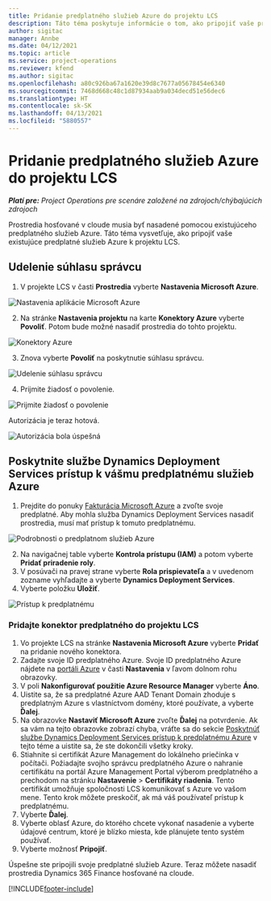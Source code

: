 ```yaml
---
title: Pridanie predplatného služieb Azure do projektu LCS
description: Táto téma poskytuje informácie o tom, ako pripojiť vaše predplatné služieb Azure k projektu LCS.
author: sigitac
manager: Annbe
ms.date: 04/12/2021
ms.topic: article
ms.service: project-operations
ms.reviewer: kfend
ms.author: sigitac
ms.openlocfilehash: a80c926ba67a1620e39d8c7677a05678454e6340
ms.sourcegitcommit: 7468d668c48c1d87934aab9a034decd51e56dec6
ms.translationtype: HT
ms.contentlocale: sk-SK
ms.lasthandoff: 04/13/2021
ms.locfileid: "5880557"
---
```

# <a name="add-an-azure-subscription-to-an-lcs-project"></a>Pridanie predplatného služieb Azure do projektu LCS

_**Platí pre:** Project Operations pre scenáre založené na zdrojoch/chýbajúcich zdrojoch_

Prostredia hosťované v cloude musia byť nasadené pomocou existujúceho predplatného služieb Azure. Táto téma vysvetľuje, ako pripojiť vaše existujúce predplatné služieb Azure k projektu LCS. 

## <a name="grant-admin-consent"></a>Udelenie súhlasu správcu

1. V projekte LCS v časti **Prostredia** vyberte **Nastavenia Microsoft Azure**.

![Nastavenia aplikácie Microsoft Azure](./media/1MicrosoftAzureSettings.png)

2. Na stránke **Nastavenia projektu** na karte **Konektory Azure** vyberte **Povoliť**. Potom bude možné nasadiť prostredia do tohto projektu.

![Konektory Azure](./media/2AzureConnectors.png)

3. Znova vyberte **Povoliť** na poskytnutie súhlasu správcu.

![Udelenie súhlasu správcu](./media/3GrantAdminConsent.png)

4. Prijmite žiadosť o povolenie.

![Prijmite žiadosť o povolenie](./media/4AcceptPermissionRequest.png)

Autorizácia je teraz hotová. 

![Autorizácia bola úspešná](./media/5AuthorizationComplete.png)

## <a name="provide-dynamics-deployment-services-access-to-your-azure-subscription"></a><a name="provide"></a>Poskytnite službe Dynamics Deployment Services prístup k vášmu predplatnému služieb Azure

1. Prejdite do ponuky [Fakturácia Microsoft Azure](https://portal.azure.com/#blade/Microsoft\_Azure\_Billing/SubscriptionsBlade) a zvoľte svoje predplatné. Aby mohla služba Dynamics Deployment Services nasadiť prostredia, musí mať prístup k tomuto predplatnému.

![Podrobnosti o predplatnom služieb Azure](./media/6AzureSubscription.png)

2. Na navigačnej table vyberte **Kontrola prístupu (IAM)** a potom vyberte **Pridať priradenie roly**.
3. V posúvači na pravej strane vyberte **Rola prispievateľa** a v uvedenom zozname vyhľadajte a vyberte **Dynamics Deployment Services**. 
4. Vyberte položku **Uložiť**.

![Prístup k predplatnému](./media/7SubscriptionAccess.png)

### <a name="add-a-subscription-connector-to-an-lcs-project"></a>Pridajte konektor predplatného do projektu LCS

1. Vo projekte LCS na stránke **Nastavenia Microsoft Azure** vyberte **Pridať** na pridanie nového konektora.
2. Zadajte svoje ID predplatného Azure. Svoje ID predplatného Azure nájdete na [portáli Azure](https://ms.portal.azure.com/) v časti **Nastavenia** v ľavom dolnom rohu obrazovky.
3. V poli **Nakonfigurovať použitie Azure Resource Manager** vyberte **Áno**.
4. Uistite sa, že sa predplatné Azure AAD Tenant Domain zhoduje s predplatným Azure s vlastníctvom domény, ktoré používate, a vyberte **Ďalej**.
5. Na obrazovke **Nastaviť Microsoft Azure** zvoľte **Ďalej** na potvrdenie. Ak sa vám na tejto obrazovke zobrazí chyba, vráťte sa do sekcie [Poskytnúť službe Dynamics Deployment Services prístup k predplatnému Azure](#provide) v tejto téme a uistite sa, že ste dokončili všetky kroky.
6. Stiahnite si certifikát Azure Management do lokálneho priečinka v počítači. Požiadajte svojho správcu predplatného Azure o nahranie certifikátu na portál Azure Management Portal výberom predplatného a prechodom na stránku **Nastavenie** > **Certifikáty riadenia**. Tento certifikát umožňuje spoločnosti LCS komunikovať s Azure vo vašom mene. Tento krok môžete preskočiť, ak má váš používateľ prístup k predplatnému.
7. Vyberte **Ďalej**.
8. Vyberte oblasť Azure, do ktorého chcete vykonať nasadenie a vyberte údajové centrum, ktoré je blízko miesta, kde plánujete tento systém používať.
9.  Vyberte možnosť **Pripojiť**.

Úspešne ste pripojili svoje predplatné služieb Azure. Teraz môžete nasadiť prostredia Dynamics 365 Finance hosťované na cloude.




[!INCLUDE[footer-include](../includes/footer-banner.md)]
